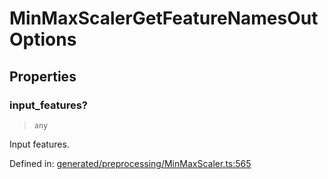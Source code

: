 # MinMaxScalerGetFeatureNamesOutOptions

## Properties

### input\_features?

> `any`

Input features.

Defined in:  [generated/preprocessing/MinMaxScaler.ts:565](https://github.com/transitive-bullshit/scikit-learn-ts/blob/92ab806/packages/sklearn/src/generated/preprocessing/MinMaxScaler.ts#L565)
